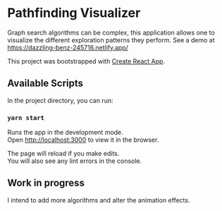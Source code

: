 # Pathfinding Visualizer

Graph search algorithms can be complex, this application allows one to visualize the different exploration patterns they perform. See a demo at https://dazzling-benz-245716.netlify.app/


This project was bootstrapped with [Create React App](https://github.com/facebook/create-react-app).

## Available Scripts

In the project directory, you can run:

### `yarn start`

Runs the app in the development mode.\
Open [http://localhost:3000](http://localhost:3000) to view it in the browser.

The page will reload if you make edits.\
You will also see any lint errors in the console.

## Work in progress

I intend to add more algorithms and alter the animation effects.
